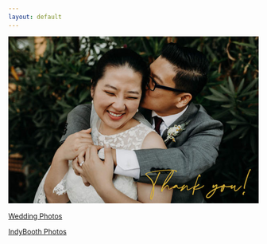 ```yaml
---
layout: default
---
```


![thankyou](./images/thankyou.jpg)

[Wedding Photos](https://photos.app.goo.gl/Lj2tjCtJdXVssKLz6)


[IndyBooth Photos](https://photos.app.goo.gl/wYsS47q2oBg7pv4H9)
